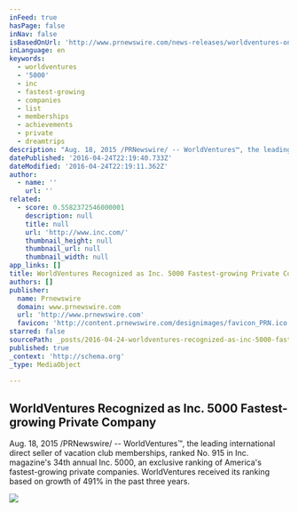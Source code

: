 ```yaml
---
inFeed: true
hasPage: false
inNav: false
isBasedOnUrl: 'http://www.prnewswire.com/news-releases/worldventures-once-again-recognized-as-an-inc-5000-fastest-growing-private-company-300130341.html'
inLanguage: en
keywords:
  - worldventures
  - '5000'
  - inc
  - fastest-growing
  - companies
  - list
  - memberships
  - achievements
  - private
  - dreamtrips
description: "Aug. 18, 2015 /PRNewswire/ -- WorldVentures™, the leading international direct seller of vacation club memberships, ranked No. 915 in Inc. magazine's 34th annual Inc. 5000, an exclusive ranking of America's fastest-growing private companies. WorldVentures received its ranking based on growth of 491% in the past three years."
datePublished: '2016-04-24T22:19:40.733Z'
dateModified: '2016-04-24T22:19:11.362Z'
author:
  - name: ''
    url: ''
related:
  - score: 0.5582372546000001
    description: null
    title: null
    url: 'http://www.inc.com/'
    thumbnail_height: null
    thumbnail_url: null
    thumbnail_width: null
app_links: []
title: WorldVentures Recognized as Inc. 5000 Fastest-growing Private Company
authors: []
publisher:
  name: Prnewswire
  domain: www.prnewswire.com
  url: 'http://www.prnewswire.com'
  favicon: 'http://content.prnewswire.com/designimages/favicon_PRN.ico'
starred: false
sourcePath: _posts/2016-04-24-worldventures-recognized-as-inc-5000-fastest-growing-privat.md
published: true
_context: 'http://schema.org'
_type: MediaObject

---
```

<article style=""><h1>WorldVentures Recognized as Inc. 5000 Fastest-growing Private Company</h1><p>Aug. 18, 2015 /PRNewswire/ -- WorldVentures™, the leading international direct seller of vacation club memberships, ranked No. 915 in Inc. magazine's 34th annual Inc. 5000, an exclusive ranking of America's fastest-growing private companies. WorldVentures received its ranking based on growth of 491% in the past three years.</p><img src="https://s3-us-west-2.amazonaws.com/the-grid-img/p/c90e5b07ab6623dec88a0c8557800eaebc617887.jpg" /></article>